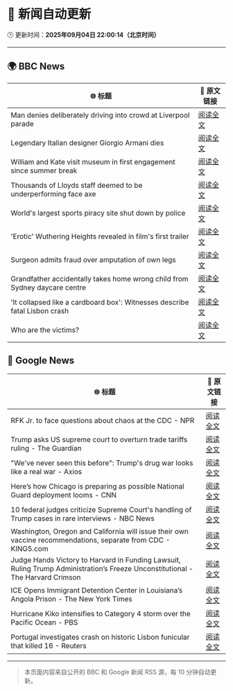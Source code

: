 # 🧠 新闻自动更新

🕒 更新时间：**2025年09月04日 22:00:14（北京时间）**

---

## 🌍 BBC News

| 🌐 标题 | 🔗 原文链接 |
|--------|-------------|
| Man denies deliberately driving into crowd at Liverpool parade | [阅读全文](https://www.bbc.com/news/articles/cwyl38115j2o?at_medium=RSS&at_campaign=rss) |
| Legendary Italian designer Giorgio Armani dies | [阅读全文](https://www.bbc.com/news/articles/ceq25w34lv4o?at_medium=RSS&at_campaign=rss) |
| William and Kate visit museum in first engagement since summer break | [阅读全文](https://www.bbc.com/news/articles/c7845x720y6o?at_medium=RSS&at_campaign=rss) |
| Thousands of Lloyds staff deemed to be underperforming face axe | [阅读全文](https://www.bbc.com/news/articles/cx209gzg71wo?at_medium=RSS&at_campaign=rss) |
| World's largest sports piracy site shut down by police | [阅读全文](https://www.bbc.com/news/articles/c62q4l0d171o?at_medium=RSS&at_campaign=rss) |
| 'Erotic' Wuthering Heights revealed in film's first trailer | [阅读全文](https://www.bbc.com/news/articles/c5yel29rvy8o?at_medium=RSS&at_campaign=rss) |
| Surgeon admits fraud over amputation of own legs | [阅读全文](https://www.bbc.com/news/articles/c5yvpx20le2o?at_medium=RSS&at_campaign=rss) |
| Grandfather accidentally takes home wrong child from Sydney daycare centre | [阅读全文](https://www.bbc.com/news/articles/c4g5v4z13l6o?at_medium=RSS&at_campaign=rss) |
| 'It collapsed like a cardboard box': Witnesses describe fatal Lisbon crash | [阅读全文](https://www.bbc.com/news/articles/c20v4g71zrpo?at_medium=RSS&at_campaign=rss) |
| Who are the victims? | [阅读全文](https://www.bbc.com/news/articles/cnvryg271ymo?at_medium=RSS&at_campaign=rss) |

## 📰 Google News

| 🌐 标题 | 🔗 原文链接 |
|--------|-------------|
| RFK Jr. to face questions about chaos at the CDC - NPR | [阅读全文](https://news.google.com/rss/articles/CBMinwFBVV95cUxNOUxjZDM4U0ZaUGY1aWJua0VKTHdWbVROV2NMeS1qRzlyOEZJWlc5UEhIMDN0TEF5RUY0MWZZdjA5Y2xFcmU4b0dnaHhUTWVNVEdEby1XWFNtbjQ4ZHFJMkJVU01fWTdULUhzNVozVm1rYVFMWHVYbmlTV2RwcEI4VGlZWmpqeGx4VFlKb2g2YnJxRldaNWRRbGxLeWFQdFk?oc=5) |
| Trump asks US supreme court to overturn trade tariffs ruling - The Guardian | [阅读全文](https://news.google.com/rss/articles/CBMirAFBVV95cUxQbUZ6XzB6ZkJicjhqcC12RGY4RTVKcHhWVEFLN2plSk9xMjFhWFpHWEp3N241MmdqZXpwdHMyaGdvZmpyMFRzRnlzTVgxWUFqOGFnUDlhMkRpMEkzakJvVF9EN3puTlBHVmhQVmJ3a3pnSVhRU01pZTdnTkJTaE50WnhiaDdOVTZCeVlzNHN4TFJ3NHNXSGRncW43ZWpRVDd3ZTlHaEJMWlhVZnBM?oc=5) |
| "We've never seen this before": Trump's drug war looks like a real war - Axios | [阅读全文](https://news.google.com/rss/articles/CBMickFVX3lxTE5SOV9nTUpZODQyMUxzWXZXZWxjV2NTT2tvX0dBeHFta250NElLbVV0QldSVU5ZN2JOdnVBM2FuVS1zSlFPYzRleVMzNE5oV0ZqYzQ4UVMwaWhrWUVxWjlJU1JLNWNqaE1QZl8tR0htekJVdw?oc=5) |
| Here’s how Chicago is preparing as possible National Guard deployment looms - CNN | [阅读全文](https://news.google.com/rss/articles/CBMihwFBVV95cUxNbEI4bXRVdGQ1ZUNCZy1QNTVPOUl3Q0U3N2lLdXJRaTNoQVlWa3NZR2M5VlQwMGpuNVd0VmtPMEphb19GM3FCVDB4VDVtVDRxZUlJejJSMFJ5NmVXN285MjlYbnJidVVsQ2VnY3JVQjZIdjZ0VlY0bWpWUFE1UXljd3U1eFJxT2s?oc=5) |
| 10 federal judges criticize Supreme Court's handling of Trump cases in rare interviews - NBC News | [阅读全文](https://news.google.com/rss/articles/CBMirAFBVV95cUxQbDJmT3BTa3BZMkJaaExPRzdLMzZVSGdQVHk1QUk3VDNfQVptTExuelV4Njd5VVJNai1icGNpRlRnSS13OW05NlY4bUpDcU5ncXdzeDJhWU1BOGgxdlBmd3plMDdMcldCVnpVcDRuS3ZRUU5sZVZkLTBETnllb2J4QWI3YUo2S2wtTjdFc3RxQmo3b05aXzQ2eUIyaGhkM2hoak43YXA0YW15NWR00gFWQVVfeXFMUExqR3ExaDVRTmg2UF9ZYnNOY29wbnF6Rk5INEdPdDZZYmI4bmgxVkI0X0RrOWtFSXZZMGIwWTFFd0xPR2VkUmdES0xVaVoyRElRS1V1Qmc?oc=5) |
| Washington, Oregon and California will issue their own vaccine recommendations, separate from CDC - KING5.com | [阅读全文](https://news.google.com/rss/articles/CBMijwJBVV95cUxPQXZCNmdWTk0zU0pfNGplb2tILWE1alVRa3BuOU9TblhvNFdnc1NENFhTV0hSclFiU1FybUJDa3EzZ2VQY0tZcnhiN1Q2N0hLUTN4a3Y1TXJZSnJ5VHliZFlYNF82QnJlcFVBNkdNOGRzZjg2dHcwWE5YOFF5THhTTml2YVdMNVY3bkdZblFOVklWZGs0YmkwcDhEWjUyWHJTRTROaXJIbmlvZ3dka1pxeFoySUJoVzVvb0U5SDlrRDFVNFowRUdWWDZmWEFwbXZYSkZnT2hSUkduY1NCUjBTRTNGR2c5N2k0dGxwMTVRdTF1RjFNMWlaQmwtWnhGWHp0ckR0TUJ0b254a1Utb2JZ?oc=5) |
| Judge Hands Victory to Harvard in Funding Lawsuit, Ruling Trump Administration’s Freeze Unconstitutional - The Harvard Crimson | [阅读全文](https://news.google.com/rss/articles/CBMidEFVX3lxTE1UYkplcFZ2dl9VbnI3WmlENFppYjZiN2FvQ3E0djljTVYzWkNJVjNudEl3aFBlVXpmR2ExRXNiWTd2cDhmREpvN09JTHItaWFuVTRheWZ6NXlCakF3ckdtTGlUVXdXNkQ2YnJ4RUh4aElOdFJz?oc=5) |
| ICE Opens Immigrant Detention Center in Louisiana’s Angola Prison - The New York Times | [阅读全文](https://news.google.com/rss/articles/CBMihwFBVV95cUxQanhZNlU1SnJXQUFadlNKSXZ2RTdIbHA2ZkNMWllMNE92WDlHNjEwTHdObTh0MU9ZYXZKVnM4LXE3c0pJUzlPNktDQkc2YWQyZmM5Wmo0YXVPck9FOE85eDRsd3JvQ01wTnJhWnhyZGZrUTRoeHhrdlZVVkpQQzBLclg2M1FaWEk?oc=5) |
| Hurricane Kiko intensifies to Category 4 storm over the Pacific Ocean - PBS | [阅读全文](https://news.google.com/rss/articles/CBMipwFBVV95cUxOT2E5eDQ2YU9lcTVrT2VDcmg1eVdSZ2tIcmh1RllDanBnd2ZQN3E2Y0VrSE9RbFdMdUc4NWVIajJiTWJJblZIeENfUGxST3JTXzk2ek5pSi1FaGRlTjU5cTVBX3pKRjlJZ3Q0RzVhdzJ0bnkyUVpNcFBxSy0wRkVfcTRiLWhhcjlsX1BXX3ZiMWFPZ1Z5SGpGT3pqei1CUV9PV0RYdWRCb9IBrAFBVV95cUxQYWF4OHFFTzlua1ZpdTI3V1hHZ1dBY1BGX1NlWEswWUJ2a1UxLTJLME5fNWJVNXIwTXNwTlp6eHdJRkZIaXFUR05vNWdJUHVreGk2bWo4Z0dlb2JoVnlzSDhsdDdMZDJTc1RHd3ZKUkRVTnNUX3NLYWxtY1Z1Y0ZmUGVfNGRFdW9JSVZhLWJNWEE3QVZrWHNTeF9oX0lZcXBTMGp3ejhLUXlaTk5Q?oc=5) |
| Portugal investigates crash on historic Lisbon funicular that killed 16 - Reuters | [阅读全文](https://news.google.com/rss/articles/CBMiuAFBVV95cUxOazQ0NGtEZW80MDdHay1MUjRNTk5sTjRYY2hCYUltQTQzZmRTRkhsdF9renRrR19vSHB1VVpTbV9BMFBZUDNnbWJxZnhrcU43SzhTZ1BLMG9GT3NobEVRZkFURS1kaHdGcWx1TFBCR0FlSjBwM21Mamg3ck1XOExTN0xHd3ZpWThEOVNrbTYtbTZJa2huZTB3UDVBZDVEQldic1Jic0RHemhCZGZyYlJLSFd1dkNlUkZ1?oc=5) |

---
> 本页面内容来自公开的 BBC 和 Google 新闻 RSS 源，每 10 分钟自动更新。